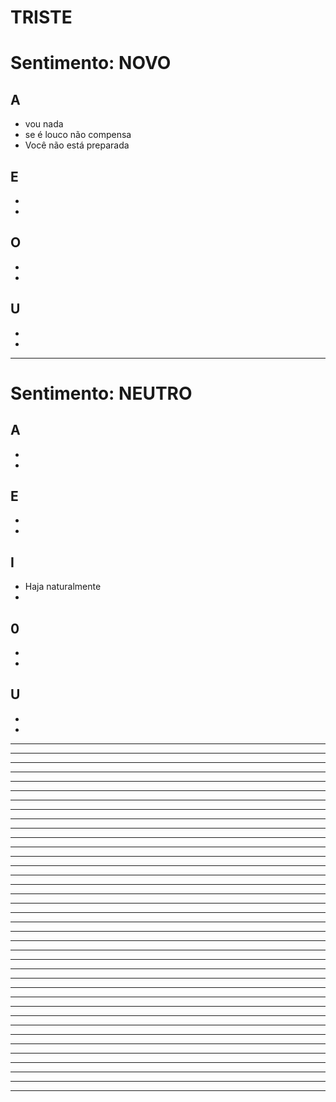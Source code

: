 # TRISTE

# Sentimento: NOVO

## A
* vou nada
* se é louco não compensa
* Você não está preparada

## E
*
*

## O
*
*

## U
*
*

---

# Sentimento: NEUTRO

## A
*
*

## E
*
*

## I
* Haja naturalmente
*

## 0
*
*

## U
*
*

---


---

---


---

---


---

---


---

---


---

---


---

---


---

---


---

---


---

---


---

---


---

---


---

---


---

---


---

---


---

---


---

---


---

---


---

---


---